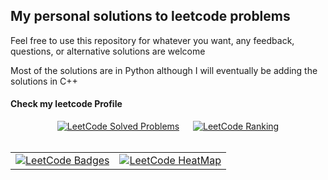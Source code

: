 ## My personal solutions to leetcode problems

Feel free to use this repository for whatever you want, any feedback, questions, or alternative solutions are welcome

Most of the solutions are in Python although I will eventually be adding the solutions in C++

#### Check my leetcode Profile

<div align="center">
    <div>
        <a href="https://leetcode.com/ArturoPerez/" style="margin:5px;"><img  src="https://img.shields.io/badge/dynamic/json?style=for-the-badge&labelColor=black&color=%23ffa116&label=Solved&query=solvedOverTotal&url=https%3A%2F%2Fleetcode-badge.vercel.app%2Fapi%2Fusers%2FArturoPerez&logo=leetcode&logoColor=yellow"  alt="LeetCode Solved Problems"/></a> &nbsp; <a href="https://leetcode.com/ArturoPerez/" style="margin:5px;"><img  src="https://img.shields.io/badge/dynamic/json?style=for-the-badge&labelColor=black&color=%23ffa116&label=Ranking&query=ranking&url=https%3A%2F%2Fleetcode-badge.vercel.app%2Fapi%2Fusers%2FArturoPerez&logo=leetcode&logoColor=yellow"  alt="LeetCode Ranking"/></a>
    </div>
    <br>
    <table border="0">
      <td border="0"  valign="top">
           <a href="https://leetcode.com/ArturoPerez/">
               <img  src="https://leetcode-badge-showcase.vercel.app/api?username=ArturoPerez&theme=dark"  alt="LeetCode Badges"/>
          </a>
      </td> <td border="0" >
            <a href="https://leetcode.com/ArturoPerez/">
                 <img  src="https://leetcard.jacoblin.cool/ArturoPerez?theme=nord&font=Roboto&ext=heatmap"  alt="LeetCode HeatMap"/>
           </a>
      </td>
    </table>
</div>

